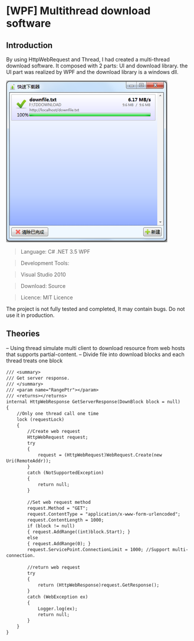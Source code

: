 # [WPF] Multithread download software

## Introduction

By using HttpWebRequest and Thread, I had created a multi-thread download software.
It composed with 2 parts: UI and download library. the UI part was realized by WPF and the download library is a windows dll.

![image](docs/res/wpf-multithread-downloader.png "Main window")

> Language: C# .NET 3.5 WPF

> Development Tools:

> Visual Studio 2010

> Download: Source

> Licence: MIT Licence

The project is not fully tested and completed, It may contain bugs. Do not use it in production.

## Theories

– Using thread simulate multi client to download resource from web hosts that supports partial-content.
– Divide file into download blocks and each thread treats one block


    /// <summary>
    /// Get server response.
    /// </summary>
    /// <param name="RangePtr"></param>
    /// <returns></returns>
    internal HttpWebResponse GetServerResponse(DownBlock block = null)
    {
        //Only one thread call one time
        lock (requestLock)
        {
            //Create web request
            HttpWebRequest request;
            try
            {
                request = (HttpWebRequest)WebRequest.Create(new Uri(RemoteAddr));
            }
            catch (NotSupportedException)
            {
                return null;
            }

            //Set web request method
            request.Method = "GET";
            request.ContentType = "application/x-www-form-urlencoded";
            request.ContentLength = 1000;
            if (block != null)
            { request.AddRange((int)block.Start); }
            else
            { request.AddRange(0); }
            request.ServicePoint.ConnectionLimit = 1000; //Support multi-connection.

            //return web request
            try
            {
                return (HttpWebResponse)request.GetResponse();
            }
            catch (WebException ex)
            {
                Logger.log(ex);
                return null;
            }
        }
    }
